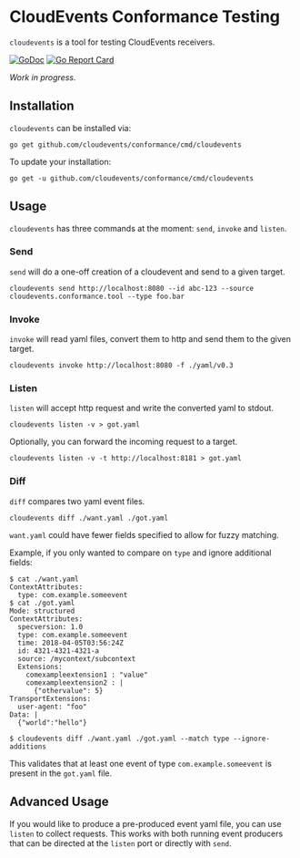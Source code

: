 # CloudEvents Conformance Testing

`cloudevents` is a tool for testing CloudEvents receivers.

[![GoDoc](https://godoc.org/github.com/cloudevents/conformance?status.svg)](https://godoc.org/github.com/cloudevents/conformance)
[![Go Report Card](https://goreportcard.com/badge/cloudevents/conformance)](https://goreportcard.com/report/cloudevents/conformance)

_Work in progress._

## Installation

`cloudevents` can be installed via:

```shell
go get github.com/cloudevents/conformance/cmd/cloudevents
```

To update your installation:

```shell
go get -u github.com/cloudevents/conformance/cmd/cloudevents
```

## Usage

`cloudevents` has three commands at the moment: `send`, `invoke` and `listen`.

### Send

`send` will do a one-off creation of a cloudevent and send to a given target.

```shell script
cloudevents send http://localhost:8080 --id abc-123 --source cloudevents.conformance.tool --type foo.bar
```

### Invoke

`invoke` will read yaml files, convert them to http and send them to the given
target.

```shell script
cloudevents invoke http://localhost:8080 -f ./yaml/v0.3
```

### Listen

`listen` will accept http request and write the converted yaml to stdout.

```shell script
cloudevents listen -v > got.yaml
```

Optionally, you can forward the incoming request to a target.

```shell script
cloudevents listen -v -t http://localhost:8181 > got.yaml
```

### Diff

`diff` compares two yaml event files.

```shell script
cloudevents diff ./want.yaml ./got.yaml
```

`want.yaml` could have fewer fields specified to allow for fuzzy matching. 

Example, if you only wanted to compare on `type` and ignore additional fields:

```shell script
$ cat ./want.yaml
ContextAttributes:
  type: com.example.someevent
$ cat ./got.yaml
Mode: structured
ContextAttributes:
  specversion: 1.0
  type: com.example.someevent
  time: 2018-04-05T03:56:24Z
  id: 4321-4321-4321-a
  source: /mycontext/subcontext
  Extensions:
    comexampleextension1 : "value"
    comexampleextension2 : |
      {"othervalue": 5}
TransportExtensions:
  user-agent: "foo"
Data: |
  {"world":"hello"}

$ cloudevents diff ./want.yaml ./got.yaml --match type --ignore-additions
```

This validates that at least one event of type `com.example.someevent` is present in the `got.yaml` file.

## Advanced Usage

If you would like to produce a pre-produced event yaml file, you can use
`listen` to collect requests. This works with both running event producers that
can be directed at the `listen` port or directly with `send`.
